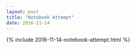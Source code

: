 ```yaml
---
layout: post
title: "Notebook Attempt"
date: 2016-11-14
---
```


<div id="isolated-content">
{% include 2016-11-14-notebook-attempt.html %}
</div>